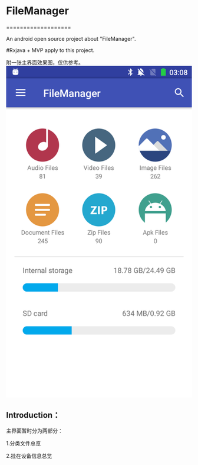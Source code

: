 # FileManager
===================

An android open source project about "FileManager".

#Rxjava + MVP apply to this project.

附一张主界面效果图，仅供参考。
<img src="./preview/Screenshot_main_ui.png">

Introduction：
---
主界面暂时分为两部分：

1.分类文件总览

2.挂在设备信息总览

